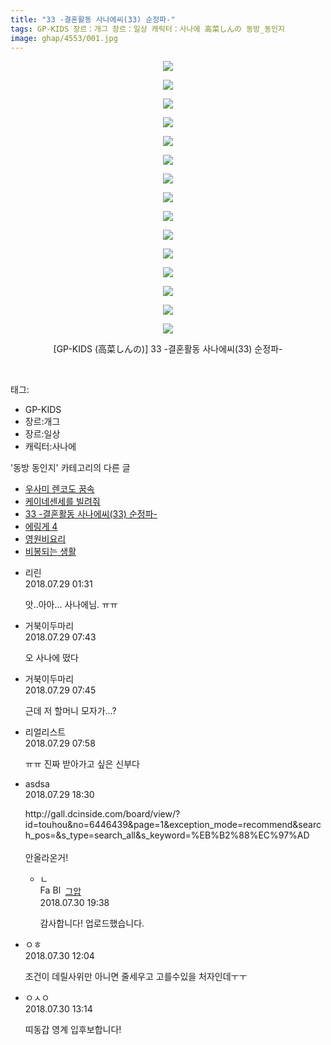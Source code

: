 ```yaml
---
title: "33 -결혼활동 사나에씨(33) 순정파-"
tags: GP-KIDS 장르：개그 장르：일상 캐릭터：사나에 高菜しんの 동방_동인지
image: ghap/4553/001.jpg
---
```

<div class="article">
<p style="text-align: center; clear: none; float: none;"><img src="{{ site.nasurl }}/ghap/4553/001.jpg"/></p>
<p style="text-align: center; clear: none; float: none;"><img src="{{ site.nasurl }}/ghap/4553/002.jpg"/></p>
<p style="text-align: center; clear: none; float: none;"><img src="{{ site.nasurl }}/ghap/4553/003.jpg"/></p>
<p style="text-align: center; clear: none; float: none;"><img src="{{ site.nasurl }}/ghap/4553/004.jpg"/></p>
<p style="text-align: center; clear: none; float: none;"><img src="{{ site.nasurl }}/ghap/4553/005.jpg"/></p>
<p style="text-align: center; clear: none; float: none;"><img src="{{ site.nasurl }}/ghap/4553/006.jpg"/></p>
<p style="text-align: center; clear: none; float: none;"><img src="{{ site.nasurl }}/ghap/4553/007.jpg"/></p>
<p style="text-align: center; clear: none; float: none;"><img src="{{ site.nasurl }}/ghap/4553/008.jpg"/></p>
<p style="text-align: center; clear: none; float: none;"><img src="{{ site.nasurl }}/ghap/4553/009.jpg"/></p>
<p style="text-align: center; clear: none; float: none;"><img src="{{ site.nasurl }}/ghap/4553/010.jpg"/></p>
<p style="text-align: center; clear: none; float: none;"><img src="{{ site.nasurl }}/ghap/4553/011.jpg"/></p>
<p style="text-align: center; clear: none; float: none;"><img src="{{ site.nasurl }}/ghap/4553/012.jpg"/></p>
<p style="text-align: center; clear: none; float: none;"><img src="{{ site.nasurl }}/ghap/4553/013.jpg"/></p>
<p style="text-align: center; clear: none; float: none;"><img src="{{ site.nasurl }}/ghap/4553/014.jpg"/></p>
<p style="text-align: center; clear: none; float: none;"><img src="{{ site.nasurl }}/ghap/4553/015.jpg"/></p>
<p style="text-align: center; clear: none; float: none;">[GP-KIDS (高菜しんの)] 33 -결혼활동 사나에씨(33) 순정파-</p>
<p><br/></p>
</div><div class="tagTrail">
<p>태그: </p>
<ul>
<li>GP-KIDS</li>
<li>장르:개그</li>
<li>장르:일상</li>
<li>캐릭터:사나에</li>
</ul>
</div><div class="another">
<p>'동방 동인지' 카테고리의 다른 글</p>
<ul>
<li><a href="/2018-07-30-ghap_4556">우사미 렌코도 꿈속</a></li>
<li><a href="/2018-07-30-ghap_4554">케이네센세를 빌려줘</a></li>
<li><a href="/2018-07-29-ghap_4553">33 -결혼활동 사나에씨(33) 순정파-</a></li>
<li><a href="/2018-07-28-ghap_4551">에링게 4</a></li>
<li><a href="/2018-07-28-ghap_4550">영원비요리</a></li>
<li><a href="/2018-07-28-ghap_4549">비봉되는 생활</a></li>
</ul>
</div><div class="cb_module cb_fluid">
<div class="cb_wrt cb_profile">
<div class="comment">
<ul>
<li class="cb_thumb_off" id="comment15296012">
<div class="cb_comment_area">
<div class="cb_info_area">
<div class="cb_section">
<span class="cb_nick_name">리린</span>
</div>
<div class="cb_section">
<span class="cb_date">2018.07.29 01:31 </span>
</div>
</div>
<div class="cb_dsc_comment">
<p class="cb_dsc">
											앗..아아... 사나에님. ㅠㅠ 
										</p>
</div>
</div></li>
<li class="cb_thumb_off" id="comment15296124">
<div class="cb_comment_area">
<div class="cb_info_area">
<div class="cb_section">
<span class="cb_nick_name">거북이두마리</span>
</div>
<div class="cb_section">
<span class="cb_date">2018.07.29 07:43 </span>
</div>
</div>
<div class="cb_dsc_comment">
<p class="cb_dsc">
											오 사나에 떴다
										</p>
</div>
</div></li>
<li class="cb_thumb_off" id="comment15296125">
<div class="cb_comment_area">
<div class="cb_info_area">
<div class="cb_section">
<span class="cb_nick_name">거북이두마리</span>
</div>
<div class="cb_section">
<span class="cb_date">2018.07.29 07:45 </span>
</div>
</div>
<div class="cb_dsc_comment">
<p class="cb_dsc">
											근데 저 할머니 모자가...?
										</p>
</div>
</div></li>
<li class="cb_thumb_off" id="comment15296131">
<div class="cb_comment_area">
<div class="cb_info_area">
<div class="cb_section">
<span class="cb_nick_name">리얼리스트</span>
</div>
<div class="cb_section">
<span class="cb_date">2018.07.29 07:58 </span>
</div>
</div>
<div class="cb_dsc_comment">
<p class="cb_dsc">
											ㅠㅠ 진짜 받아가고 싶은 신부다
										</p>
</div>
</div></li>
<li class="cb_thumb_off" id="comment15296372">
<div class="cb_comment_area">
<div class="cb_info_area">
<div class="cb_section">
<span class="cb_nick_name">asdsa</span>
</div>
<div class="cb_section">
<span class="cb_date">2018.07.29 18:30 </span>
</div>
</div>
<div class="cb_dsc_comment">
<p class="cb_dsc">
											http://gall.dcinside.com/board/view/?id=touhou&amp;no=6446439&amp;page=1&amp;exception_mode=recommend&amp;search_pos=&amp;s_type=search_all&amp;s_keyword=%EB%B2%88%EC%97%AD<br/>
<br/>
안올라온거!
										</p>
</div>
<ul>
<li class="cb_thumb_off" id="comment15297084">
<span class="cb_bu_subnode">ㄴ</span>
<div class="cb_comment_area">
<div class="cb_info_area">
<div class="cb_section">
<span class="cb_nick_name"><img alt="Favicon of https://ghaptouhou.tistory.com" height="16" onerror="this.onerror=null;this.parentNode.removeChild(this)" src="https://ghaptouhou.tistory.com/favicon.ico" width="16"/> <img alt="BlogIcon" height="16" onerror="this.parentNode.removeChild(this)" src="https://ghaptouhou.tistory.com/index.gif" width="16"/> <a href="https://ghaptouhou.tistory.com" onclick="return openLinkInNewWindow(this)"> 그압</a><span class="tistoryProfileLayerTrigger" onclick='TistoryProfile.show(event, this, {"title":"\uc800\uae30 \uc774\uac70 \ub098\uc911\uc5d0 \uc218\uc815 \uac00\ub2a5\ud558\ub098\uc694","url":"https:\/\/ghap.tistory.com","nickname":"\uadf8\uc555","items":[]}); return false;'></span></span>
</div>
<div class="cb_section">
<span class="cb_date">2018.07.30 19:38 </span>
</div>
</div>
<div class="cb_dsc_comment">
<p class="cb_dsc">
																감사합니다! 업로드했습니다.
															</p>
</div>
</div>
</li>
</ul>
</div></li>
<li class="cb_thumb_off" id="comment15296847">
<div class="cb_comment_area">
<div class="cb_info_area">
<div class="cb_section">
<span class="cb_nick_name">ㅇㅎ</span>
</div>
<div class="cb_section">
<span class="cb_date">2018.07.30 12:04 </span>
</div>
</div>
<div class="cb_dsc_comment">
<p class="cb_dsc">
											조건이 데릴사위만 아니면 줄세우고 고를수있을 처자인데ㅜㅜ
										</p>
</div>
</div></li>
<li class="cb_thumb_off" id="comment15296887">
<div class="cb_comment_area">
<div class="cb_info_area">
<div class="cb_section">
<span class="cb_nick_name">ㅇㅅㅇ</span>
</div>
<div class="cb_section">
<span class="cb_date">2018.07.30 13:14 </span>
</div>
</div>
<div class="cb_dsc_comment">
<p class="cb_dsc">
											띠동갑 영계 입후보합니다!
										</p>
</div>
</div></li>
</ul>
</div>
</div><!-- commentList close -->
</div>